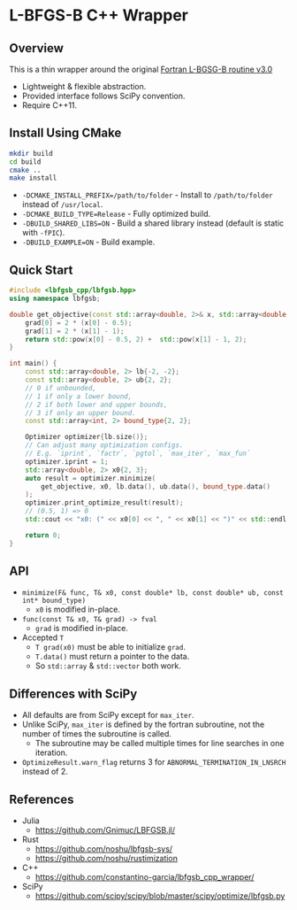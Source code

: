 # L-BFGS-B C++ Wrapper


## Overview

This is a thin wrapper around the original [Fortran
L-BGSG-B routine v3.0](http://users.iems.northwestern.edu/~nocedal/lbfgsb.html)

- Lightweight & flexible abstraction.
- Provided interface follows SciPy convention.
- Require C++11.


## Install Using CMake


```bash
mkdir build
cd build
cmake ..
make install
```

- `-DCMAKE_INSTALL_PREFIX=/path/to/folder` - Install to `/path/to/folder` instead of `/usr/local`.
- `-DCMAKE_BUILD_TYPE=Release` - Fully optimized build.
- `-DBUILD_SHARED_LIBS=ON` - Build a shared library instead (default is static with `-fPIC`).
- `-DBUILD_EXAMPLE=ON` - Build example.


## Quick Start

```c++
#include <lbfgsb_cpp/lbfgsb.hpp>
using namespace lbfgsb;

double get_objective(const std::array<double, 2>& x, std::array<double, 2>& grad) {
    grad[0] = 2 * (x[0] - 0.5);
    grad[1] = 2 * (x[1] - 1);
    return std::pow(x[0] - 0.5, 2) +  std::pow(x[1] - 1, 2);
}

int main() {
    const std::array<double, 2> lb{-2, -2};
    const std::array<double, 2> ub{2, 2};
    // 0 if unbounded,
    // 1 if only a lower bound,
    // 2 if both lower and upper bounds,
    // 3 if only an upper bound.
    const std::array<int, 2> bound_type{2, 2};

    Optimizer optimizer{lb.size()};
    // Can adjust many optimization configs.
    // E.g. `iprint`, `factr`, `pgtol`, `max_iter`, `max_fun`
    optimizer.iprint = 1;
    std::array<double, 2> x0{2, 3};
    auto result = optimizer.minimize(
        get_objective, x0, lb.data(), ub.data(), bound_type.data()
    );
    optimizer.print_optimize_result(result);
    // (0.5, 1) => 0
    std::cout << "x0: (" << x0[0] << ", " << x0[1] << ")" << std::endl;

    return 0;
}
```


## API

- `minimize(F& func, T& x0, const double* lb, const double* ub, const int* bound_type)`
    - `x0` is modified in-place.
- `func(const T& x0, T& grad) -> fval`
    - `grad` is modified in-place.
- Accepted `T`
    - `T grad(x0)` must be able to initialize `grad`.
    - `T.data()` must return a pointer to the data.
    - So `std::array` & `std::vector` both work.


## Differences with SciPy

- All defaults are from SciPy except for `max_iter`.
- Unlike SciPy, `max_iter` is defined by the fortran subroutine, not the number of times the subroutine is called.
    - The subroutine may be called multiple times for line searches in one iteration.
- `OptimizeResult.warn_flag` returns 3 for `ABNORMAL_TERMINATION_IN_LNSRCH` instead of 2.


## References

- Julia
    - <https://github.com/Gnimuc/LBFGSB.jl/>
- Rust
    - <https://github.com/noshu/lbfgsb-sys/>
    - <https://github.com/noshu/rustimization>
- C++
    - <https://github.com/constantino-garcia/lbfgsb_cpp_wrapper/>
- SciPy
    - <https://github.com/scipy/scipy/blob/master/scipy/optimize/lbfgsb.py>
